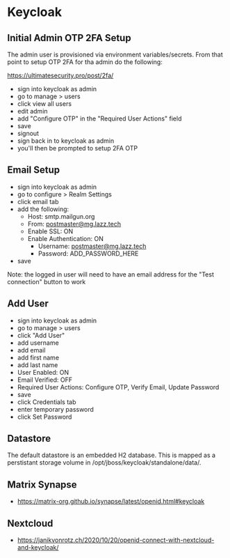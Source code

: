 # Keycloak

## Initial Admin OTP 2FA Setup
The admin user is provisioned via environment variables/secrets. From that point to setup OTP 2FA for tha admin do the following:

https://ultimatesecurity.pro/post/2fa/

- sign into keycloak as admin
- go to manage > users
- click view all users
- edit admin
- add "Configure OTP" in the "Required User Actions" field
- save
- signout
- sign back in to keycloak as admin
- you'll then be prompted to setup 2FA OTP

## Email Setup

- sign into keycloak as admin
- go to configure > Realm Settings
- click email tab
- add the following:
  - Host: smtp.mailgun.org
  - From: postmaster@mg.lazz.tech
  - Enable SSL: ON
  - Enable Authentication: ON
    - Username: postmaster@mg.lazz.tech
    - Password: ADD_PASSWORD_HERE
- save

Note: the logged in user will need to have an email address for the "Test connection" button to work

## Add User

- sign into keycloak as admin
- go to manage > users
- click "Add User"
- add username
- add email
- add first name
- add last name
- User Enabled: ON
- Email Verified: OFF
- Required User Actions: Configure OTP, Verify Email, Update Password
- save
- click Credentials tab
- enter temporary password
- click Set Password


## Datastore
The default datastore is an embedded H2 database. This is mapped as a perstistant storage volume in /opt/jboss/keycloak/standalone/data/.

## Matrix Synapse
- https://matrix-org.github.io/synapse/latest/openid.html#keycloak

## Nextcloud
- https://janikvonrotz.ch/2020/10/20/openid-connect-with-nextcloud-and-keycloak/

